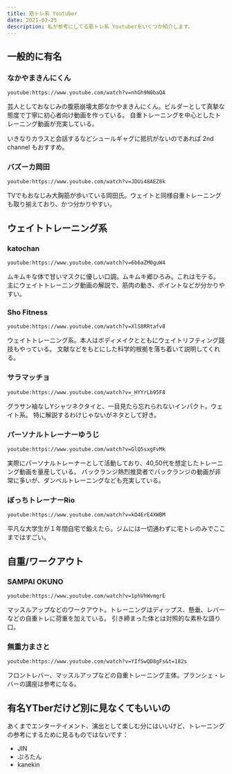 ```yaml
---
title: 筋トレ系 Youtuber
date: 2021-03-25
description: 私が参考にしてる筋トレ系 Youtuberをいくつか紹介します。
---
```


<LinkExternal to="http://atarukodaka.github.io"/>

## 一般的に有名
### なかやまきんにくん
`youtube:https://www.youtube.com/watch?v=nhGh9N0baQA`

芸人としておなじみの腹筋崩壊太郎なかやまきんにくん。ビルダーとして真摯な態度で丁寧に初心者向け動画を作っている。
自重トレーニングを中心としたトレーニング動画が充実している。

いきなりカラスと会話するなどシュールギャグに抵抗がないのであれば 2nd channel もおすすめ。

### バズーカ岡田
`youtube:https://www.youtube.com/watch?v=JDUi48AEZ8k`

TVでもおなじみ大胸筋が歩いている岡田氏。ウェイトと同様自重トレーニングも取り揃えており、かつ分かりやすい。

## ウェイトトレーニング系
### katochan
`youtube:https://www.youtube.com/watch?v=6b6aZM0guW4`

ムキムキな体で甘いマスクに優しい口調。ムキムキ郷ひろみ。これはモテる。
主にウェイトトレーニング動画の解説で、筋肉の動き、ポイントなどが分かりやすい。

### Sho Fitness
`youtube:https://www.youtube.com/watch?v=XlS8RRtafv8`

ウェイトトレーニング系。本人はボディメイクとともにウェイトリフティング競技もやっている。
文献などをもとにした科学的根拠を落ち着いて説明してくれる。

### サラマッチョ
`youtube:https://www.youtube.com/watch?v=_HYYrLb95F8`

グラサン袖なしYシャツネクタイと、一目見たら忘れられないインパクト。ウェイト系。
特に解説するわけじゃないがネタとして好き。

### パーソナルトレーナーゆうじ
`youtube:https://www.youtube.com/watch?v=GlQ5sxgFvMk`

実際にパーソナルトレーナーとして活動しており、40,50代を想定したトレーニング動画を量産している。
バックランジ熱烈推奨者でバックランジの動画が非常に多いが、ダンベルトレーニングなども充実している。

### ぼっちトレーナーRio
`youtube:https://www.youtube.com/watch?v=kO4ErE4XWBM`

平凡な大学生が１年間自宅で鍛えたら。ジムには一切通わずに宅トレのみでここまではすごい。

## 自重/ワークアウト
### SAMPAI OKUNO
`youtube:https://www.youtube.com/watch?v=1phVhWvmgrE`

マッスルアップなどのワークアウト。トレーニングはディップス、懸垂、レバーなどの自重トレに荷重を加えている。
引き締まった体とは対照的な素朴な語り口。

### 無重力まさと
`youtube:https://www.youtube.com/watch?v=YIfSwQD8gFs&t=182s`

フロントレバー、マッスルアップなどの自重トレーニング主体。プランシェ・レバーの講座は参考になる。

## 有名YTberだけど別に見なくてもいいの

あくまでエンターテイメント、演出として楽しむ分にはいいけど、トレーニングの参考にするために見るものではないです：

- JIN
- ぷろたん
- kanekin




